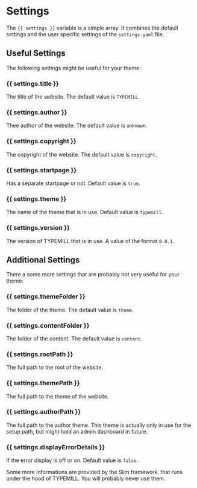 # Settings

The `{{ settings }}` variable is a simple array. It combines the default settings and the user specific settings of the `settings.yaml` file.

## Useful Settings

The following settings might be useful for your theme:

### {{ settings.title }}

The title of the website. The default value is `TYPEMILL`.

### {{ settings.author }}

Thee author of the website. The default value is `unknown`.

### {{ settings.copyright }}

The copyright of the website. The default value is `copyright`.

### {{ settings.startpage }}

Has a separate startpage or not. Default value is `true`.

### {{ settings.theme }}

The name of the theme that is in use. Default value is `typemill`.

### {{ settings.version }}

The version of TYPEMILL that is in use. A value of the format `0.0.1`.

## Additional Settings

There a some more settings that are probably not very useful for your theme:

### {{ settings.themeFolder }}

The folder of the theme. The default value is `theme`.

### {{ settings.contentFolder }}

The folder of the content. The default value is `content`. 

### {{ settings.rootPath }}

The full path to the root of the website. 

### {{ settings.themePath }}

The full path to the theme of the website.

### {{ settings.authorPath }}

The full path to the author theme. This theme is actually only in use for the setup path, but might hold an admin dashboard in future.

### {{ settings.displayErrorDetails }}

If the error display is off or on. Default value is `false`.

Some more informations are provided by the Slim framework, that runs under the hood of TYPEMILL. You will probably never use them.


